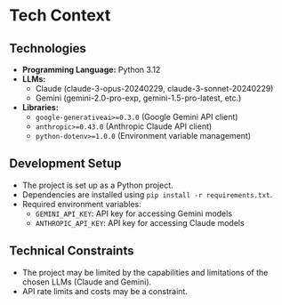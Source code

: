 # Tech Context

## Technologies

- **Programming Language:** Python 3.12
- **LLMs:** 
  - Claude (claude-3-opus-20240229, claude-3-sonnet-20240229)
  - Gemini (gemini-2.0-pro-exp, gemini-1.5-pro-latest, etc.)
- **Libraries:** 
  - `google-generativeai>=0.3.0` (Google Gemini API client)
  - `anthropic>=0.43.0` (Anthropic Claude API client)
  - `python-dotenv>=1.0.0` (Environment variable management)

## Development Setup

- The project is set up as a Python project.
- Dependencies are installed using `pip install -r requirements.txt`.
- Required environment variables:
  - `GEMINI_API_KEY`: API key for accessing Gemini models
  - `ANTHROPIC_API_KEY`: API key for accessing Claude models

## Technical Constraints

- The project may be limited by the capabilities and limitations of the chosen LLMs (Claude and Gemini).
- API rate limits and costs may be a constraint.
